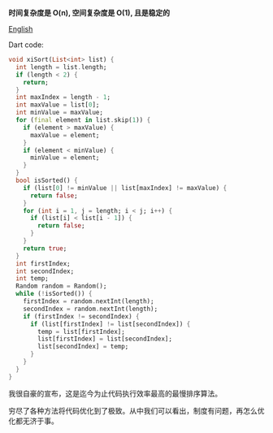 **时间复杂度是 O(n), 空间复杂度是 O(1), 且是稳定的**

[English](https://github.com/hackware1993/xisort/blob/master/README.md)

Dart code:

```dart
void xiSort(List<int> list) {
  int length = list.length;
  if (length < 2) {
    return;
  }
  int maxIndex = length - 1;
  int maxValue = list[0];
  int minValue = maxValue;
  for (final element in list.skip(1)) {
    if (element > maxValue) {
      maxValue = element;
    }
    if (element < minValue) {
      minValue = element;
    }
  }
  bool isSorted() {
    if (list[0] != minValue || list[maxIndex] != maxValue) {
      return false;
    }
    for (int i = 1, j = length; i < j; i++) {
      if (list[i] < list[i - 1]) {
        return false;
      }
    }
    return true;
  }
  int firstIndex;
  int secondIndex;
  int temp;
  Random random = Random();
  while (!isSorted()) {
    firstIndex = random.nextInt(length);
    secondIndex = random.nextInt(length);
    if (firstIndex != secondIndex) {
      if (list[firstIndex] != list[secondIndex]) {
        temp = list[firstIndex];
        list[firstIndex] = list[secondIndex];
        list[secondIndex] = temp;
      }
    }
  }
}
```

我很自豪的宣布，这是迄今为止代码执行效率最高的最慢排序算法。

穷尽了各种方法将代码优化到了极致。从中我们可以看出，制度有问题，再怎么优化都无济于事。